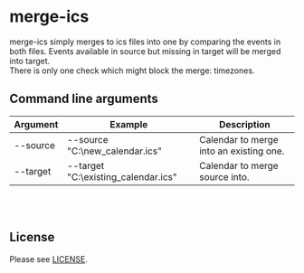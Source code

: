 # merge-ics
merge-ics simply merges to ics files into one by comparing the events in both files. Events available in source but missing in target will be merged into target.<br>
There is only one check which might block the merge: timezones.
## Command line arguments
Argument|Example|Description
|--|--|--|
--source|--source "C:\new_calendar.ics"|Calendar to merge into an existing one.
--target|--target "C:\existing_calendar.ics"|Calendar to merge source into.
<br><br>
## License
Please see [LICENSE](LICENSE).